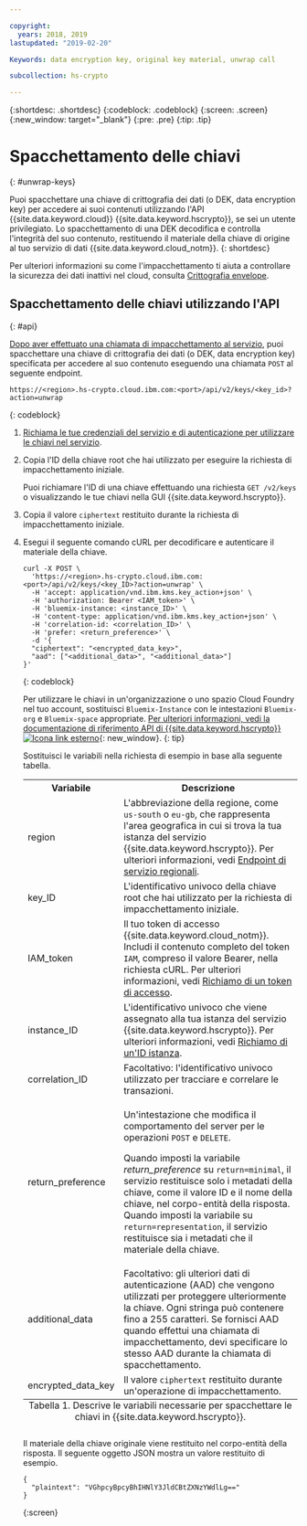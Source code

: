 ```yaml
---

copyright:
  years: 2018, 2019
lastupdated: "2019-02-20"

Keywords: data encryption key, original key material, unwrap call

subcollection: hs-crypto

---
```


{:shortdesc: .shortdesc}
{:codeblock: .codeblock}
{:screen: .screen}
{:new_window: target="_blank"}
{:pre: .pre}
{:tip: .tip}

# Spacchettamento delle chiavi
{: #unwrap-keys}

Puoi spacchettare una chiave di crittografia dei dati (o DEK, data encryption key) per accedere ai suoi contenuti utilizzando l'API {{site.data.keyword.cloud}} {{site.data.keyword.hscrypto}}, se sei un utente privilegiato. Lo spacchettamento di una DEK decodifica e controlla l'integrità del suo contenuto, restituendo il materiale della chiave di origine al tuo servizio di dati {{site.data.keyword.cloud_notm}}.
{: shortdesc}

Per ulteriori informazioni su come l'impacchettamento ti aiuta a controllare la sicurezza dei dati inattivi nel cloud, consulta [Crittografia envelope](/docs/services/key-protect/concepts/envelope-encryption.html).

## Spacchettamento delle chiavi utilizzando l'API
{: #api}

[Dopo aver effettuato una chiamata di impacchettamento al servizio](/docs/services/hs-crypto/wrap-keys.html), puoi spacchettare una chiave di crittografia dei dati (o DEK, data encryption key) specificata per accedere al suo contenuto eseguendo una chiamata `POST` al seguente endpoint.

```
https://<region>.hs-crypto.cloud.ibm.com:<port>/api/v2/keys/<key_id>?action=unwrap
```
{: codeblock}

1. [Richiama le tue credenziali del servizio e di autenticazione per utilizzare le chiavi nel servizio](/docs/services/hs-crypto/access-api.html).

2. Copia l'ID della chiave root che hai utilizzato per eseguire la richiesta di impacchettamento iniziale.

    Puoi richiamare l'ID di una chiave effettuando una richiesta `GET /v2/keys` o visualizzando le tue chiavi nella GUI {{site.data.keyword.hscrypto}}.

3. Copia il valore `ciphertext` restituito durante la richiesta di impacchettamento iniziale.

4. Esegui il seguente comando cURL per decodificare e autenticare il materiale della chiave.

    ```cURL
    curl -X POST \
      'https://<region>.hs-crypto.cloud.ibm.com:<port>/api/v2/keys/<key_ID>?action=unwrap' \
      -H 'accept: application/vnd.ibm.kms.key_action+json' \
      -H 'authorization: Bearer <IAM_token>' \
      -H 'bluemix-instance: <instance_ID>' \
      -H 'content-type: application/vnd.ibm.kms.key_action+json' \
      -H 'correlation-id: <correlation_ID>' \
      -H 'prefer: <return_preference>' \
      -d '{
      "ciphertext": "<encrypted_data_key>",
      "aad": ["<additional_data>", "<additional_data>"]
    }'
    ```
    {: codeblock}

    Per utilizzare le chiavi in un'organizzazione o uno spazio Cloud Foundry nel tuo account, sostituisci `Bluemix-Instance` con le intestazioni `Bluemix-org` e `Bluemix-space` appropriate. [Per ulteriori informazioni, vedi la documentazione di riferimento API di {{site.data.keyword.hscrypto}} ![Icona link esterno](../../icons/launch-glyph.svg "Icona link esterno")](https://cloud.ibm.com/apidocs/hs-crypto){: new_window}.
    {: tip}

    Sostituisci le variabili nella richiesta di esempio in base alla seguente tabella.
    <table>
      <tr>
        <th>Variabile</th>
        <th>Descrizione</th>
      </tr>
      <tr>
        <td><varname>region</varname></td>
        <td>L'abbreviazione della regione, come <code>us-south</code> o <code>eu-gb</code>, che rappresenta l'area geografica in cui si trova la tua istanza del servizio {{site.data.keyword.hscrypto}}. Per ulteriori informazioni, vedi <a href="/docs/services/hs-crypto/regions.html#endpoints">Endpoint di servizio regionali</a>.</td>
      </tr>
      <tr>
        <td><varname>key_ID</varname></td>
        <td>L'identificativo univoco della chiave root che hai utilizzato per la richiesta di impacchettamento iniziale.</td>
      </tr>
      <tr>
        <td><varname>IAM_token</varname></td>
        <td>Il tuo token di accesso {{site.data.keyword.cloud_notm}}. Includi il contenuto completo del token <code>IAM</code>, compreso il valore Bearer, nella richiesta cURL. Per ulteriori informazioni, vedi <a href="/docs/services/hs-crypto/access-api.html#retrieve-token">Richiamo di un token di accesso</a>.</td>
      </tr>
      <tr>
        <td><varname>instance_ID</varname></td>
        <td>L'identificativo univoco che viene assegnato alla tua istanza del servizio {{site.data.keyword.hscrypto}}. Per ulteriori informazioni, vedi <a href="/docs/services/hs-crypto/access-api.html#retrieve-instance-ID">Richiamo di un'ID istanza</a>.</td>
      </tr>
      <tr>
        <td><varname>correlation_ID</varname></td>
        <td>Facoltativo: l'identificativo univoco utilizzato per tracciare e correlare le transazioni.</td>
      </tr>
      <tr>
        <td><varname>return_preference</varname></td>
        <td><p>Un'intestazione che modifica il comportamento del server per le operazioni <code>POST</code> e <code>DELETE</code>.</p><p>Quando imposti la variabile <em>return_preference</em> su <code>return=minimal</code>, il servizio restituisce solo i metadati della chiave, come il valore ID e il nome della chiave, nel corpo-entità della risposta. Quando imposti la variabile su <code>return=representation</code>, il servizio restituisce sia i metadati che il materiale della chiave.</p></td>
      </tr>
      <tr>
        <td><varname>additional_data</varname></td>
        <td>Facoltativo: gli ulteriori dati di autenticazione (AAD) che vengono utilizzati per proteggere ulteriormente la chiave. Ogni stringa può contenere fino a 255 caratteri. Se fornisci AAD quando effettui una chiamata di impacchettamento, devi specificare lo stesso AAD durante la chiamata di spacchettamento.</td>
      </tr>
      <tr>
        <td><varname>encrypted_data_key</varname></td>
        <td>Il valore <code>ciphertext</code> restituito durante un'operazione di impacchettamento.</td>
      </tr>
      <caption style="caption-side:bottom;">Tabella 1. Descrive le variabili necessarie per spacchettare le chiavi in {{site.data.keyword.hscrypto}}.</caption>
    </table>

    Il materiale della chiave originale viene restituito nel corpo-entità della risposta. Il seguente oggetto JSON mostra un valore restituito di esempio.

    ```
    {
      "plaintext": "VGhpcyBpcyBhIHNlY3JldCBtZXNzYWdlLg=="
    }
    ```
    {:screen}
